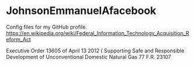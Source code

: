 # JohnsonEmmanuelAfacebook
Config files for my GitHub profile.
https://en.wikipedia.org/wiki/Federal_Information_Technology_Acquisition_Reform_Act

Executive Order 13605 of April 13 2012 ( Supporting Safe and Responsible Development of Unconventional Domestic Natural Gas
77 F.R. 23107
